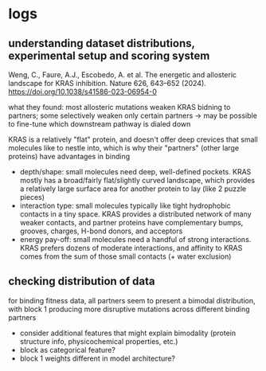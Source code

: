 # logs

## understanding dataset distributions, experimental setup and scoring system
Weng, C., Faure, A.J., Escobedo, A. et al. The energetic and allosteric landscape for KRAS inhibition. Nature 626, 643–652 (2024). https://doi.org/10.1038/s41586-023-06954-0

what they found: most allosteric mutations weaken KRAS bidning to partners; some selectively weaken only certain partners -> may be possible to fine-tune which downstream pathway is dialed down

KRAS is a relatively "flat" protein, and doesn't offer deep crevices that small molecules like to nestle into, which is why their "partners" (other large proteins) have advantages in binding

* depth/shape: small molecules need deep, well-defined pockets. KRAS mostly has a broad/fairly flat/slightly curved landscape, which provides a relatively large surface area for another protein to lay (like 2 puzzle pieces)
* interaction type: small molecules typically like tight hydrophobic contacts in a tiny space. KRAS provides a distributed network of many weaker contacts, and partner proteins have complementary bumps, grooves, charges, H-bond donors, and acceptors
* energy pay-off: small molecules need a handful of strong interactions. KRAS prefers dozens of moderate interactions, and affinity to KRAS comes from the sum of those small contacts (+ water exclusion)


## checking distribution of data
for binding fitness data, all partners seem to present a bimodal distribution, with block 1 producing more disruptive mutations across different binding partners
* consider additional features that might explain bimodality (protein structure info, physicochemical properties, etc.)
* block as categorical feature?
* block 1 weights different in model architecture?